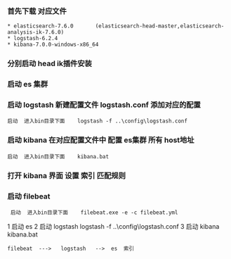 
### 首先下载 对应文件

    * elasticsearch-7.6.0       (elasticsearch-head-master,elasticsearch-analysis-ik-7.6.0)
    * logstash-6.2.4
    * kibana-7.0.0-windows-x86_64
    
### 分别启动 head ik插件安装  

###  启动 es 集群  

###  启动 logstash  新建配置文件    logstash.conf  添加对应的配置

    启动  进入bin目录下面    logstash -f ..\config\logstash.conf
    

###  启动 kibana   在对应配置文件中 配置  es集群 所有 host地址

    启动  进入bin目录下面    kibana.bat

### 打开  kibana 界面 设置 索引 匹配规则


### 启动 filebeat

     启动  进入bin目录下面    filebeat.exe -e -c filebeat.yml
    

1  启动 es
2  启动  logstash             logstash -f ..\config\logstash.conf
3  启动  kibana               kibana.bat

    filebeat  --->   logstash   -->  es  索引